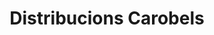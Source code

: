 ---
title: "Distribucions Carobels"
url: /santa-coloma-de-gramenet/distribucions-carobels-carrer-del-rellotge/
shop: Kosmetik
---